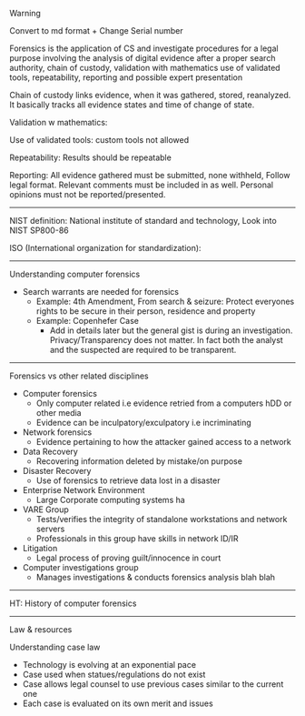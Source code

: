 >[!WARNING]
>Convert to md format + Change Serial number

Forensics is the application of CS and investigate procedures for a legal purpose involving the analysis of digital evidence after a proper search authority, chain of custody, validation with mathematics use of validated tools, repeatability, reporting and possible expert presentation

Chain of custody links evidence, when it was gathered, stored, reanalyzed. It basically tracks all evidence states and time of change of state.

Validation w mathematics:

Use of validated tools: custom tools not allowed

Repeatability: Results should be repeatable

Reporting: All evidence gathered must be submitted, none withheld, Follow legal format. Relevant comments must be included in as well. Personal opinions must not be reported/presented.


---

NIST definition:
National institute of standard and technology, Look into NIST SP800-86

ISO (International organization for standardization):



---

Understanding computer forensics
- Search warrants are needed for forensics
	- Example: 4th Amendment, From search & seizure: Protect everyones rights to be secure in their person, residence and property
	- Example: Copenhefer Case
		- Add in details later but the general gist is during an investigation. Privacy/Transparency does not matter. In fact both the analyst and the suspected are required to be transparent.

---

Forensics vs other related disciplines
- Computer forensics
	- Only computer related i.e evidence retried from a computers hDD or other media
	- Evidence can be inculpatory/exculpatory i.e incriminating
- Network forensics
	- Evidence pertaining to how the attacker gained access to a network
- Data Recovery
	- Recovering information deleted by mistake/on purpose
- Disaster Recovery
	- Use of forensics to retrieve data lost in a disaster
- Enterprise Network Environment
	- Large Corporate computing systems ha
- VARE Group
	- Tests/verifies the integrity of standalone workstations and network servers
	- Professionals in this group have skills in network ID/IR
- Litigation
	- Legal process of proving guilt/innocence in court
- Computer investigations group
	- Manages investigations & conducts forensics analysis blah blah
---

HT: History of computer forensics


---

Law & resources

Understanding case law
- Technology is evolving at an exponential pace
- Case used when statues/regulations do not exist
- Case allows legal counsel to use previous cases similar to the current one
- Each case is evaluated on its own merit and issues
 